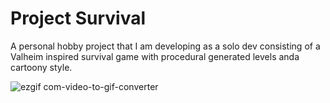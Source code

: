 # Project Survival
A personal hobby project that I am developing as a solo dev consisting of a Valheim inspired survival game with procedural generated levels anda cartoony style.

![ezgif com-video-to-gif-converter](https://github.com/user-attachments/assets/5d1ad8c0-ec3e-48bb-a837-7b7e1899eaae)
